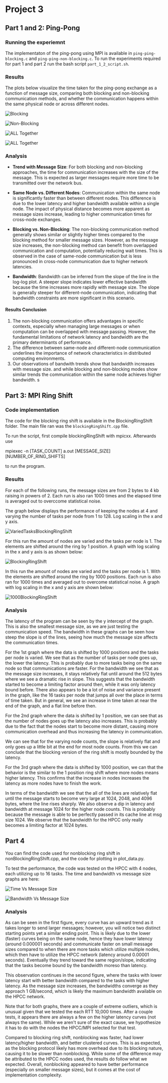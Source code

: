 # Project 3
## Part 1 and 2: Ping-Pong
### Running the experiemnt
The implementaton of the ping-pong using MPI is available in  `ping-ping-blocking.c` and `ping-ping-non-blocking.c`.
To run the experiments required for part 1 and part 2 run the bash script `part_1_2_script.sh`.

### Results
The plots below visualize the time taken for the ping-pong exchange as a function of message size, comparing both blocking and non-blocking communication methods, and whether the communication happens within the same physical node or across different nodes.

![Blocking](assets/part_1_2/performance_comparison_blocking.png)

![Non-Blocking](assets/part_1_2/performance_comparison_non_blocking.png)

![ALL Together](assets/part_1_2/performance_comparison.png)

![ALL Together](assets/part_1_2/bandwidth.png)
### Analysis

- **Trend with Message Size**: For both blocking and non-blocking approaches, the time for communication increases with the size of the message. This is expected as larger messages require more time to be transmitted over the network bus. 

- **Same Node vs. Different Nodes**: Communication within the same node is significantly faster than between different nodes. This difference is due to the lower latency and higher bandwidth available within a single node. The impact of physical distance becomes more apparent as message sizes increase, leading to higher communication times for cross-node exchanges.

- **Blocking vs. Non-Blocking**: The non-blocking communication method generally shows similar or slightly higher times compared to the blocking method for smaller message sizes. However, as the message size increases, the non-blocking method can benefit from overlapped communication and computation, potentially reducing wait times. This is observed in the case of same-node communication but is less pronounced in cross-node communication due to higher network latencies.

- **Bandwidth**: Bandwidth can be inferred from the slope of the line in the log-log plot. A steeper slope indicates lower effective bandwidth because the time increases more rapidly with message size. The slope is generally steeper for different-node communication, indicating that bandwidth constraints are more significant in this scenario. 


#### Results Conclusion
 1. The non-blocking communication offers advantages in specific contexts, especially when managing large messages or when computation can be overlapped with message passing. However, the fundamental limitations of network latency and bandwidth are the primary determinants of performance.
 2. The difference between same-node and different-node communication underlines the importance of network characteristics in distributed computing environments.
 3. Our observations of bandwith trends show that bandwidth increases with message size. and while blocking and non-blocking modes show similar trends the communication within the same node achieves higher bandwidth.
 s
## Part 3: MPI Ring Shift
### Code implementation
The code for the blocking ring shift is available in the BlockingRingShift folder.  The main file ran was the `blockingRingShift.cpp` file.

To run the script, first compile blockingRingShift with mpicxx.  Afterwards use 

mpiexec -n [TASK_COUNT] a.out [MESSAGE_SIZE] [NUMBER_OF_RING_SHIFTS] 

to run the program.

### Results
For each of the following runs, the message sizes are from 2 bytes to 4 kb raising in powers of 2.  Each run is also ran 1000 times and the elapsed time is averaged out to overccome statistical noise.

The graph below displays the performance of keeping the nodes at 4 and varying the number of tasks per node from 1 to 128.  Log scaling in the x and y axis.

![VariedTasksBlockingRingShift](assets/part_3/varied_tasks_1000_blockingringshifts_plot.png)

For this run the amount of nodes are varied and the tasks per node is 1. The elements are shifted around the ring by 1 position.  A graph with log scaling in the x and y axis is as shown below:  

![BlockingRingShift](assets/part_3/blockingringshift_plot.png)

In this run the amount of nodes are varied and the tasks per node is 1. With the elements are shifted around the ring by 1000 positions.  Each run is also ran for 1000 times and averaged out to overcome statistical noise.  A graph with log scaling in the x and y axis are shown below:

![1000BlockingRingShift](assets/part_3/1000blockingringshifts_plot.png)

### Analysis
The latency of the program can be seen by the y intercept of the graph.  This is also the smallest message size, as we are just testing the communication speed.  The bandwidth in these graphs can be seen how steep the slope is of the lines, seeing how much the message size affects the communication times. 

For the 1st graph where the data is shifted by 1000 positions and the tasks per node is varied.  We see that as the number of tasks per node goes up, the lower the latency.  This is probably due to more tasks being on the same node so that communications are faster.  For the bandwidth we see that as the message size increases, it stays relatively flat until around the 512 bytes where we see a dramatic rise in slope. This suggests that the bandwidth started to become a limiting factor around then, while it was only latency bound before.  There also appears to be a lot of noise and variance present in the graph, like the 16 tasks per node that jumps all over the place in terms of time taken.  But in general, we see an increase in time taken at near the end of the graph, and a flat line before then. 


For the 2nd graph where the data is shifted by 1 position, we can see that as the number of nodes goes up the latency also increases.  This is probably due to the fact that the nodes start to become more distant, causing more communication overhead and thus increasing the latency in communication.  

We can see that for the varying node counts, the slope is relatively flat and only goes up a little bit at the end for most node counts.  From this we can conclude that the blocking version of the ring shift is mostly bounded by the latency.

For the 3rd graph where the data is shifted by 1000 position, we can that the behavior is the similar to the 1 position ring shift where more nodes means higher latency.  This confirms that the increase in nodes increases the latency as more nodes have to finish the work.  

In terms of the bandwidth we see that the all of the lines are relatively flat until the message starts to become very large at 1024, 2048, and 4096 bytes, where the line rises sharply. We also observe a dip in latency and bandwidth at message 1024 for the higher node counts.  This is probably because the message is able to be perfectly passed in its cache line at msg size 1024.  We observe that the bandwidth for the HPCC only really becomes a limiting factor at 1024 bytes.  

## Part 4

You can find the code used for nonblocking ring shift in nonBlockingRingShift.cpp, and the code for plotting in plot_data.py.

To test the performance, the code was tested on the HPCC with 4 nodes, each utilizing up to 16 tasks. The time and bandwidth vs message size graphs are here:

![Time Vs Message Size](Q4_plot.png)

![Bandwidth Vs Message Size](Q4_plot_bandwidth.png)

### Analysis

As can be seen in the first figure, every curve has an upward trend as it takes longer to send larger messages; however, you will notice two distinct starting points yet a similar ending point. This is likely due to the lower (faster) curves being on the same node, hence they have lower latency (around 0.000001 seconds) and communicate faster on small message sizes compared to when there are more tasks which utilize multiple nodes, which then have to utilize the HPCC network (latency around 0.00001 seconds). Eventually they trend toward the same region/slope, indicating that the tasks become bound by the bandwidth moreso than latency.

This observation continues in the second figure, where the tasks with lower latency start with better bandwidth compared to the tasks with higher latency. As the message size increases, the bandwidths converge as they approach 1 GB/second, which is likely the maximum bandwidth available on the HPCC network.

Note that for both graphs, there are a couple of extreme outliers, which is unusual given that we tested the each RTT 10,000 times. After a couple tests, it appears there are always a few on the higher latency curves (not always the same). While we aren't sure of the exact cause, we hypothesize it has to do with the nodes the HPCC/MPI selected for that test.

Compared to blocking ring shift, nonblocking was faster, had lower latency/higher bandwidth, and better clustered curves. This is as expected, as the blocking protocol likely has more overhead due to its blocking nature, causing it to be slower than nonblocking. While some of the difference may be attributed to the HPCC nodes used, the results do follow what we expected. Overall, nonblocking appeared to have better performance (especially on smaller message sizes), but it comes at the cost of implementation complexity.
